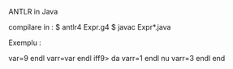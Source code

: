  ANTLR in Java

compilare in :
$ antlr4 Expr.g4 
$ javac Expr*.java

Exemplu :

var=9 endl 
varr=var endl 
iff9> 
da varr=1 endl 
nu varr=3 endl 
end 
